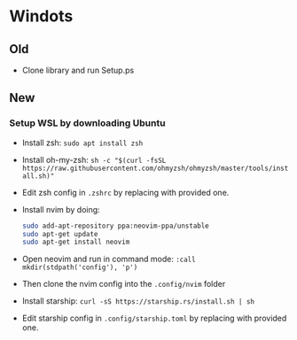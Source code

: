 # Windots

## Old

- Clone library and run Setup.ps

## New

### Setup WSL by downloading Ubuntu

- Install zsh:
`sudo apt install zsh`

- Install oh-my-zsh:
`sh -c "$(curl -fsSL https://raw.githubusercontent.com/ohmyzsh/ohmyzsh/master/tools/install.sh)"`

- Edit zsh config in `.zshrc` by replacing with provided one.

- Install nvim by doing:
  ```sh
  sudo add-apt-repository ppa:neovim-ppa/unstable
  sudo apt-get update
  sudo apt-get install neovim
  ```

- Open neovim and run in command mode:
`:call mkdir(stdpath('config'), 'p')`

- Then clone the nvim config into the `.config/nvim` folder

- Install starship:
`curl -sS https://starship.rs/install.sh | sh`

- Edit starship config in `.config/starship.toml` by replacing with provided one.
